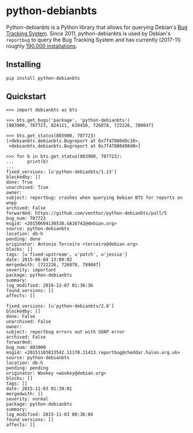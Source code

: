 # python-debianbts

Python-debianbts is a Python library that allows for querying Debian's [Bug
Tracking System](https://bugs.debian.org). Since 2011, python-debianbts is used
by Debian's `reportbug` to query the Bug Tracking System and has currently
(2017-11) roughly [190.000 installations](https://qa.debian.org/popcon.php?package=python-debianbts).


## Installing

```bash
pip install python-debianbts
```


## Quickstart

```pycon
>>> import debianbts as bts

>>> bts.get_bugs('package', 'python-debianbts')
[803900, 787723, 824111, 639458, 726878, 722226, 789047]

>>> bts.get_status(803900, 787723)
[<debianbts.debianbts.Bugreport at 0x7f47080d8c10>,
 <debianbts.debianbts.Bugreport at 0x7f47080d80d0>]

>>> for b in bts.get_status(803900, 787723):
...     print(b)
...
fixed_versions: [u'python-debianbts/1.13']
blockedby: []
done: True
unarchived: True
owner:
subject: reportbug: crashes when querying Debian BTS for reports on wnpp
archived: False
forwarded: https://github.com/venthur/python-debianbts/pull/5
bug_num: 787723
msgid: <20150604130538.GA16742@debian.org>
source: python-debianbts
location: db-h
pending: done
originator: Antonio Terceiro <terceiro@debian.org>
blocks: []
tags: [u'fixed-upstream', u'patch', u'jessie']
date: 2015-06-04 13:09:02
mergedwith: [722226, 726878, 789047]
severity: important
package: python-debianbts
summary:
log_modified: 2016-12-07 01:36:36
found_versions: []
affects: []

fixed_versions: [u'python-debianbts/2.0']
blockedby: []
done: False
unarchived: False
owner:
subject: reportbug errors out with SOAP error
archived: False
forwarded:
bug_num: 803900
msgid: <20151103013542.11170.31413.reportbug@cheddar.halon.org.uk>
source: python-debianbts
location: db-h
pending: pending
originator: Wookey <wookey@debian.org>
blocks: []
tags: []
date: 2015-11-03 01:39:01
mergedwith: []
severity: normal
package: python-debianbts
summary:
log_modified: 2015-11-03 08:36:04
found_versions: []
affects: []
```
